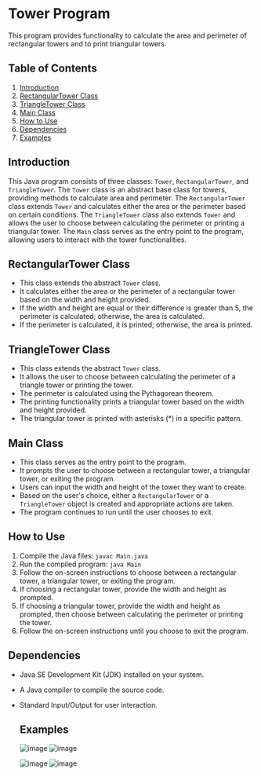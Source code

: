 # Tower Program

This program provides functionality to calculate the area and perimeter of rectangular towers and to print triangular towers.

## Table of Contents
1. [Introduction](#introduction)
2. [RectangularTower Class](#rectangulartower-class)
3. [TriangleTower Class](#triangletower-class)
4. [Main Class](#main-class)
5. [How to Use](#how-to-use)
6. [Dependencies](#dependencies)
7. [Examples](#examples)

## Introduction
This Java program consists of three classes: `Tower`, `RectangularTower`, and `TriangleTower`. 
The `Tower` class is an abstract base class for towers, providing methods to calculate area and perimeter. 
The `RectangularTower` class extends `Tower` and calculates either the area or the perimeter based on certain conditions. 
The `TriangleTower` class also extends `Tower` and allows the user to choose between calculating the perimeter or printing a triangular tower. 
The `Main` class serves as the entry point to the program, allowing users to interact with the tower functionalities.

## RectangularTower Class
- This class extends the abstract `Tower` class.
- It calculates either the area or the perimeter of a rectangular tower based on the width and height provided.
- If the width and height are equal or their difference is greater than 5, the perimeter is calculated; otherwise, the area is calculated.
- If the perimeter is calculated, it is printed; otherwise, the area is printed.

## TriangleTower Class
- This class extends the abstract `Tower` class.
- It allows the user to choose between calculating the perimeter of a triangle tower or printing the tower.
- The perimeter is calculated using the Pythagorean theorem.
- The printing functionality prints a triangular tower based on the width and height provided.
- The triangular tower is printed with asterisks (*) in a specific pattern.

## Main Class
- This class serves as the entry point to the program.
- It prompts the user to choose between a rectangular tower, a triangular tower, or exiting the program.
- Users can input the width and height of the tower they want to create.
- Based on the user's choice, either a `RectangularTower` or a `TriangleTower` object is created and appropriate actions are taken.
- The program continues to run until the user chooses to exit.

## How to Use
1. Compile the Java files: `javac Main.java`
2. Run the compiled program: `java Main`
3. Follow the on-screen instructions to choose between a rectangular tower, a triangular tower, or exiting the program.
4. If choosing a rectangular tower, provide the width and height as prompted.
5. If choosing a triangular tower, provide the width and height as prompted, then choose between calculating the perimeter or printing the tower.
6. Follow the on-screen instructions until you choose to exit the program.

## Dependencies
- Java SE Development Kit (JDK) installed on your system.
- A Java compiler to compile the source code.
- Standard Input/Output for user interaction.

  ## Examples
  ![image](https://github.com/ReutShilony/TwiterTowers/assets/164930346/b946be91-fb33-4881-81ca-d4109db629b0)
  ![image](https://github.com/ReutShilony/TwiterTowers/assets/164930346/45f8ed5d-39a9-4bc1-ab16-5d90d0048e0b)

  ![image](https://github.com/ReutShilony/TwiterTowers/assets/164930346/056d0ffd-6977-4031-bbf5-e07927f345fb)
  ![image](https://github.com/ReutShilony/TwiterTowers/assets/164930346/3ce850a5-0b68-42c5-9d55-bc12796b89b5)





